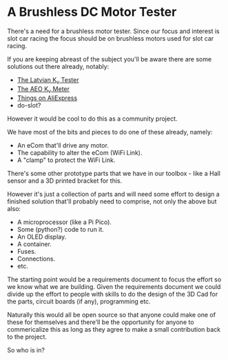 # A Brushless DC Motor Tester

There's a need for a brushless motor tester. Since our focus and interest is slot car racing the focus should be on brushless motors used for slot car racing.

If you are keeping abreast of the subject you'll be aware there are some solutions out there already, notably:

  - [The Latvian K<sub>v</sub> Tester](https://www.latslot.lv/products/kv-meter)   
  - [The AEO K<sub>v</sub> Meter](https://www.ebay.co.uk/itm/154220029114)  
  - [Things on AliExpress](https://www.aliexpress.com/item/1005008982133782.html)  
  - do-slot?  

However it would be cool to do this as a community project.

We have most of the bits and pieces to do one of these already, namely:

  - An eCom that'll drive any motor.  
  - The capability to alter the eCom (WiFi Link).  
  - A "clamp" to protect the WiFi Link.  

There's some other prototype parts that we have in our toolbox - like a Hall sensor and a 3D printed bracket for this.

However it's just a collection of parts and will need some effort to design a finished solution that'll probably need to comprise, not only the above but also:

  - A microprocessor (like a Pi Pico).  
  - Some (python?) code to run it.  
  - An OLED display.  
  - A container.  
  - Fuses.  
  - Connections.  
  - etc.  

The starting point would be a requirements document to focus the effort so we know what we are building. Given the requirements document we could divide up the effort to people with skills to do the design of the 3D Cad for the parts, circuit boards (if any), programming etc.

Naturally this would all be open source so that anyone could make one of these for themselves and there'll be the opportunity for anyone to commericalize this as long as they agree to make a small contribution back to the project.

So who is in? 


